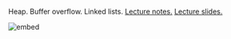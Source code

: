 Heap. Buffer overflow. Linked lists. [Lecture notes.](http://cdn.cs50.net/2014/fall/lectures/5/w/notes5w/notes5w.html) [Lecture slides.](http://cdn.cs50.net/2014/fall/lectures/5/w/week5w.pdf)

![embed](https://www.youtube.com/embed/3CucWfhuNUc)